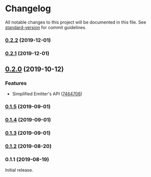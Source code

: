 # Changelog

All notable changes to this project will be documented in this file. See [standard-version](https://github.com/conventional-changelog/standard-version) for commit guidelines.

### [0.2.2](https://github.com/mnasyrov/pubsub/compare/v0.2.1...v0.2.2) (2019-12-01)

### [0.2.1](https://github.com/mnasyrov/pubsub/compare/v0.2.0...v0.2.1) (2019-12-01)

## [0.2.0](https://github.com/mnasyrov/pubsub/compare/v0.1.5...v0.2.0) (2019-10-12)


### Features

* Simplified Emitter's API ([7464706](https://github.com/mnasyrov/pubsub/commit/7464706))

### [0.1.5](https://github.com/mnasyrov/pubsub/compare/v0.1.4...v0.1.5) (2019-09-01)

### [0.1.4](https://github.com/mnasyrov/pubsub/compare/v0.1.3...v0.1.4) (2019-09-01)

### [0.1.3](https://github.com/mnasyrov/pubsub/compare/v0.1.2...v0.1.3) (2019-09-01)

### [0.1.2](https://github.com/mnasyrov/pubsub/compare/v0.1.1...v0.1.2) (2019-08-20)

### 0.1.1 (2019-08-19)

Initial release.
